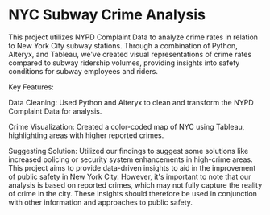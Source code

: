 # NYC Subway Crime Analysis
This project utilizes NYPD Complaint Data to analyze crime rates in relation to New York City subway stations. Through a combination of Python, Alteryx, and Tableau, we've created visual representations of crime rates compared to subway ridership volumes, providing insights into safety conditions for subway employees and riders.

Key Features:

Data Cleaning: Used Python and Alteryx to clean and transform the NYPD Complaint Data for analysis.

Crime Visualization: Created a color-coded map of NYC using Tableau, highlighting areas with higher reported crimes.

Suggesting Solution: Utilized our findings to suggest some solutions like increased policing or security system enhancements in high-crime areas.
This project aims to provide data-driven insights to aid in the improvement of public safety in New York City. However, it's important to note that our analysis is based on reported crimes, which may not fully capture the reality of crime in the city. These insights should therefore be used in conjunction with other information and approaches to public safety.
